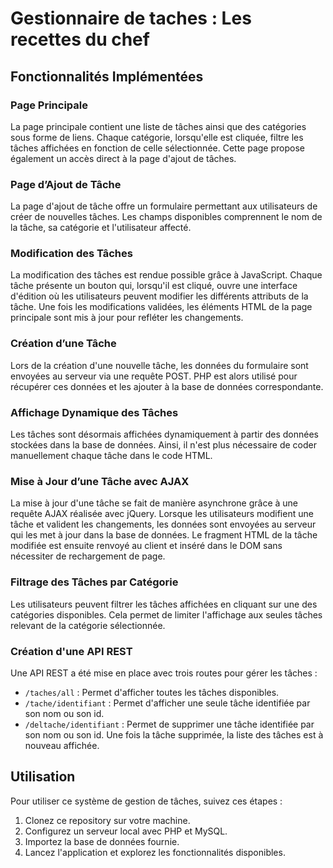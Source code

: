 ﻿# Gestionnaire de taches : Les recettes du chef

## Fonctionnalités Implémentées

### Page Principale 

La page principale contient une liste de tâches ainsi que des catégories sous forme de liens. Chaque catégorie, lorsqu'elle est cliquée, filtre les tâches affichées en fonction de celle sélectionnée. Cette page propose également un accès direct à la page d'ajout de tâches.

### Page d’Ajout de Tâche 

La page d'ajout de tâche offre un formulaire permettant aux utilisateurs de créer de nouvelles tâches. Les champs disponibles comprennent le nom de la tâche, sa catégorie et l'utilisateur affecté.

### Modification des Tâches

La modification des tâches est rendue possible grâce à JavaScript. Chaque tâche présente un bouton qui, lorsqu'il est cliqué, ouvre une interface d'édition où les utilisateurs peuvent modifier les différents attributs de la tâche. Une fois les modifications validées, les éléments HTML de la page principale sont mis à jour pour refléter les changements.

### Création d’une Tâche

Lors de la création d'une nouvelle tâche, les données du formulaire sont envoyées au serveur via une requête POST. PHP est alors utilisé pour récupérer ces données et les ajouter à la base de données correspondante.

### Affichage Dynamique des Tâches

Les tâches sont désormais affichées dynamiquement à partir des données stockées dans la base de données. Ainsi, il n'est plus nécessaire de coder manuellement chaque tâche dans le code HTML.

### Mise à Jour d’une Tâche avec AJAX

La mise à jour d'une tâche se fait de manière asynchrone grâce à une requête AJAX réalisée avec jQuery. Lorsque les utilisateurs modifient une tâche et valident les changements, les données sont envoyées au serveur qui les met à jour dans la base de données. Le fragment HTML de la tâche modifiée est ensuite renvoyé au client et inséré dans le DOM sans nécessiter de rechargement de page.

### Filtrage des Tâches par Catégorie

Les utilisateurs peuvent filtrer les tâches affichées en cliquant sur une des catégories disponibles. Cela permet de limiter l'affichage aux seules tâches relevant de la catégorie sélectionnée.

### Création d'une API REST

Une API REST a été mise en place avec trois routes pour gérer les tâches :
- `/taches/all` : Permet d'afficher toutes les tâches disponibles.
- `/tache/identifiant` : Permet d'afficher une seule tâche identifiée par son nom ou son id.
- `/deltache/identifiant` : Permet de supprimer une tâche identifiée par son nom ou son id. Une fois la tâche supprimée, la liste des tâches est à nouveau affichée.

## Utilisation

Pour utiliser ce système de gestion de tâches, suivez ces étapes :
1. Clonez ce repository sur votre machine.
2. Configurez un serveur local avec PHP et MySQL.
3. Importez la base de données fournie.
4. Lancez l'application et explorez les fonctionnalités disponibles.


